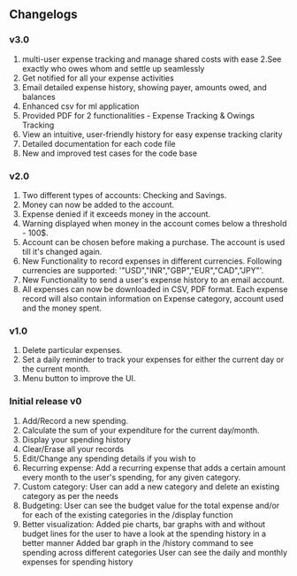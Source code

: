 ## Changelogs
### v3.0

 1. multi-user expense tracking and manage shared costs with ease
 2.See exactly who owes whom and settle up seamlessly
 3. Get notified for all your expense activities
 4. Email detailed expense history, showing payer, amounts owed, and balances
 5. Enhanced csv for ml application
 6. Provided PDF for 2 functionalities - Expense Tracking & Owings Tracking 
 7. View an intuitive, user-friendly history for easy expense tracking clarity
 8. Detailed documentation for each code file
 9. New and improved test cases for the code base

### v2.0

  1.  Two different types of accounts: Checking and Savings.
  2.  Money can now be added to the account.
  3.  Expense denied if it exceeds money in the account.
  4.  Warning displayed when money in the account comes below a threshold - 100$.
  5.  Account can be chosen before making a purchase. The account is used till it's changed again.
  6.  New Functionality to record expenses in different currencies. Following currencies are supported: '"USD","INR","GBP","EUR","CAD","JPY"'.
  7.  New Functionality to send a user's expense history to an email account.
  8.  All expenses can now be downloaded in CSV, PDF format. Each expense record will also contain information on Expense category, account used and the money spent.

### v1.0

  1. Delete particular expenses.
  2. Set a daily reminder to track your expenses for either the current day or the current month.
  3. Menu button to improve the UI.

### Initial release v0

  1. Add/Record a new spending.
  2. Calculate the sum of your expenditure for the current day/month.
  3. Display your spending history
  4. Clear/Erase all your records
  5. Edit/Change any spending details if you wish to
  6. Recurring expense:
     Add a recurring expense that adds a certain amount every month to the user's spending, for any given category.
  7. Custom category:
     User can add a new category and delete an existing category as per the needs
  8. Budgeting:
     User can see the budget value for the total expense and/or for each of the existing categories in the /display function
  9. Better visualization:
     Added pie charts, bar graphs with and without budget lines for the user to have a look at the spending history in a better manner
     Added bar graph in the /history command to see spending across different categories
     User can see the daily and monthly expenses for spending history

